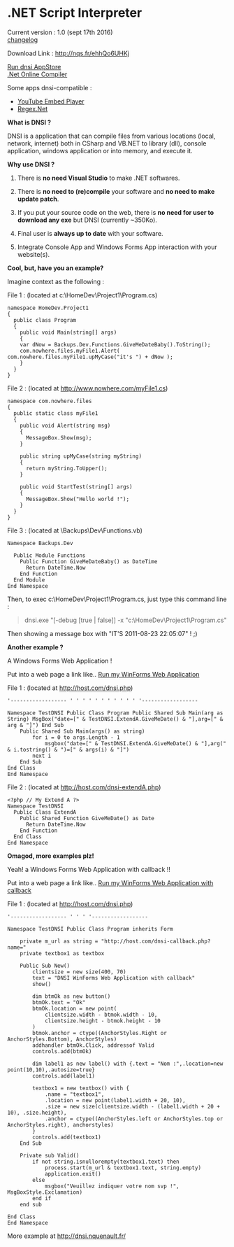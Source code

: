 # .NET Script Interpreter

Current version : 1.0 (sept 17th 2016)<br />
[changelog](https://github.com/nquenault/dnsi/blob/master/CHANGELOG.md)

Download Link : http://nqs.fr/ehhQo6UHKj

[Run dnsi AppStore](http://x.nqs.fr/?u=http://rawgitn.nqs.fr/dnsi/master/apps/AppStore/)<br />
[.Net Online Compiler](http://dnsi.nquenault.fr/dnsi-vs/)

Some apps dnsi-compatible :
* [YouTube Embed Player](https://github.com/nquenault/youtube-embed-player)
* [Regex.Net](https://github.com/nquenault/dnsi/tree/master/apps/Regex.Net)

**What is DNSI ?**

DNSI is a application that can compile files from various locations (local, network, internet) both in CSharp and VB.NET to library (dll), console application, windows application or into memory, and execute it.

**Why use DNSI ?**

1) There is **no need Visual Studio** to make .NET softwares.

2) There is **no need to (re)compile** your software and **no need to make update patch**.

3) If you put your source code on the web, there is **no need for user to download any exe** but DNSI (currently ~350Ko).

4) Final user is **always up to date** with your software.

5) Integrate Console App and Windows Forms App interaction with your website(s).

**Cool, but, have you an example?**

Imagine context as the following :

File 1 : (located at c:\HomeDev\Project1\Program.cs)
```
namespace HomeDev.Project1
{
  public class Program
  {
    public void Main(string[] args)
    {
    var dNow = Backups.Dev.Functions.GiveMeDateBaby().ToString();
    com.nowhere.files.myFile1.Alert( com.nowhere.files.myFile1.upMyCase("it's ") + dNow );
    }
  }
}
```

File 2 : (located at http://www.nowhere.com/myFile1.cs)
```
namespace com.nowhere.files
{
  public static class myFile1
  {
    public void Alert(string msg)
    { 
      MessageBox.Show(msg);
    }
    
    public string upMyCase(string myString)
    {
      return myString.ToUpper();
    }
    
    public void StartTest(string[] args)
    {
      MessageBox.Show("Hello world !");
    }
  }
}
```

File 3 : (located at \\Backups\Dev\Functions.vb)
```
Namespace Backups.Dev

  Public Module Functions
    Public Function GiveMeDateBaby() as DateTime
      Return DateTime.Now
    End Function
  End Module
End Namespace
```

Then, to exec c:\HomeDev\Project1\Program.cs, just type this command line :

>dnsi.exe "[-debug [true | false]] -x "c:\HomeDev\Project1\Program.cs"

Then showing a message box with "IT'S 2011-08-23 22:05:07" ! ;)

**Another example ?**

A Windows Forms Web Application !

Put into a web page a link like.. <a href="dnsi://host.com/dnsi.php">Run my WinForms Web Application</a>

File 1 : (located at http://host.com/dnsi.php)
```
'------------------ ' ' ' ' ' ' ' ' ' ' ' '------------------

Namespace TestDNSI Public Class Program Public Shared Sub Main(arg as String) MsgBox("date=[" & TestDNSI.ExtendA.GiveMeDate() & "],arg=[" & arg & "]") End Sub
    Public Shared Sub Main(args() as string)
        for i = 0 to args.Length - 1
            msgbox("date=[" & TestDNSI.ExtendA.GiveMeDate() & "],arg(" & i.tostring() & ")=[" & args(i) & "]")
        next i
    End Sub
End Class
End Namespace
```

File 2 : (located at http://host.com/dnsi-extendA.php)
```
<?php // My Extend A ?>
Namespace TestDNSI
  Public Class ExtendA
    Public Shared Function GiveMeDate() as Date
      Return DateTime.Now
    End Function
  End Class
End Namespace
```

**Omagod, more examples plz!**

Yeah! a Windows Forms Web Application with callback !!

Put into a web page a link like.. <a href="dnsi://host.com/dnsi.php">Run my WinForms Web Application with callback</a>

File 1 : (located at http://host.com/dnsi.php)
```
'------------------ ' ' ' '------------------

Namespace TestDNSI Public Class Program inherits Form

    private m_url as string = "http://host.com/dnsi-callback.php?name="
    private textbox1 as textbox

    Public Sub New()
        clientsize = new size(400, 70)
        text = "DNSI WinForms Web Application with callback"
        show()

        dim btmOk as new button()
        btmOk.text = "Ok"
        btmOk.location = new point(
            clientsize.width - btmok.width - 10,
            clientsize.height - btmok.height - 10
        )
        btmok.anchor = ctype((AnchorStyles.Right or AnchorStyles.Bottom), AnchorStyles)
        addhandler btmOk.Click, addressof Valid
        controls.add(btmOk)

        dim label1 as new label() with {.text = "Nom :",.location=new point(10,10),.autosize=true}
        controls.add(label1)

        textbox1 = new textbox() with {
            .name = "textbox1",
            .location = new point(label1.width + 20, 10),
            .size = new size(clientsize.width - (label1.width + 20 + 10), .size.height),
            .anchor = ctype((AnchorStyles.left or AnchorStyles.top or AnchorStyles.right), anchorstyles)
        }
        controls.add(textbox1)
    End Sub

    Private sub Valid()
        if not string.isnullorempty(textbox1.text) then
            process.start(m_url & textbox1.text, string.empty)
            application.exit()
        else
            msgbox("Veuillez indiquer votre nom svp !", MsgBoxStyle.Exclamation)
        end if
    end sub

End Class
End Namespace
```

More example at http://dnsi.nquenault.fr/
